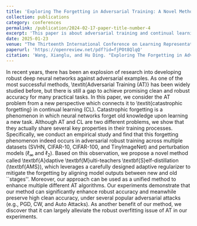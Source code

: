 ```yaml
---
title: 'Exploring The Forgetting in Adversarial Training: A Novel Method for Enhancing Robustness'
collection: publications
category: conferences
permalink: /publication/2024-02-17-paper-title-number-4
excerpt: 'This paper is about adversarial training and continual learning.'
date: 2025-01-23
venue: "The Thirteenth International Conference on Learning Representations (ICLR)"
paperurl: 'https://openreview.net/pdf?id=fjPOt8QlqQ'
citation: 'Wang, Xianglu, and Hu Ding. "Exploring The Forgetting in Adversarial Training: A Novel Method for Enhancing Robustness." The Thirteenth International Conference on Learning Representations.'
---
```


In recent years, there has been an explosion of research into developing
robust deep neural networks against adversarial examples. As one of the most successful methods, \textit{Adversarial Training (AT)}  has been widely studied before,
but there is still a gap to achieve promising
clean and robust accuracy for many practical tasks. In this paper, we
consider the AT problem from a new perspective which connects it to \textit{catastrophic forgetting} in continual learning (CL). 
Catastrophic forgetting is a phenomenon in which neural networks forget old knowledge upon learning a new task. Although AT and CL are two different problems, we show that they actually share several  key properties in their training processes. Specifically, we conduct an empirical study and find that this forgetting phenomenon indeed occurs in adversarial robust training across multiple datasets (SVHN, CIFAR-10, CIFAR-100, and TinyImageNet) and perturbation models ($\ell_{\infty}$ and $\ell_{2}$). Based on this observation, we propose a novel method called \textbf{A}daptive \textbf{M}ulti-teachers \textbf{S}elf-distillation (\textbf{AMS}), which leverages a carefully designed adaptive regularizer to mitigate the forgetting by aligning model outputs between new and old ``stages''. Moreover, our approach can be used  as a unified method to enhance multiple different AT algorithms. Our experiments demonstrate that our method can significantly enhance robust accuracy and meanwhile preserve high clean accuracy, under several popular adversarial attacks (e.g., PGD, CW, and Auto Attacks). As another benefit of our method, we discover that it can largely alleviate the robust overfitting issue of AT in our experiments.
